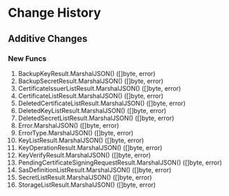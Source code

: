 # Change History

## Additive Changes

### New Funcs

1. BackupKeyResult.MarshalJSON() ([]byte, error)
1. BackupSecretResult.MarshalJSON() ([]byte, error)
1. CertificateIssuerListResult.MarshalJSON() ([]byte, error)
1. CertificateListResult.MarshalJSON() ([]byte, error)
1. DeletedCertificateListResult.MarshalJSON() ([]byte, error)
1. DeletedKeyListResult.MarshalJSON() ([]byte, error)
1. DeletedSecretListResult.MarshalJSON() ([]byte, error)
1. Error.MarshalJSON() ([]byte, error)
1. ErrorType.MarshalJSON() ([]byte, error)
1. KeyListResult.MarshalJSON() ([]byte, error)
1. KeyOperationResult.MarshalJSON() ([]byte, error)
1. KeyVerifyResult.MarshalJSON() ([]byte, error)
1. PendingCertificateSigningRequestResult.MarshalJSON() ([]byte, error)
1. SasDefinitionListResult.MarshalJSON() ([]byte, error)
1. SecretListResult.MarshalJSON() ([]byte, error)
1. StorageListResult.MarshalJSON() ([]byte, error)
